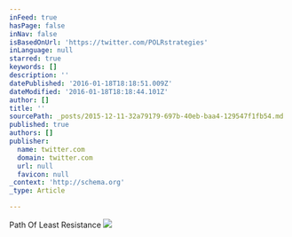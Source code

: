 ```yaml
---
inFeed: true
hasPage: false
inNav: false
isBasedOnUrl: 'https://twitter.com/POLRstrategies'
inLanguage: null
starred: true
keywords: []
description: ''
datePublished: '2016-01-18T18:18:51.009Z'
dateModified: '2016-01-18T18:18:44.101Z'
author: []
title: ''
sourcePath: _posts/2015-12-11-32a79179-697b-40eb-baa4-129547f1fb54.md
published: true
authors: []
publisher:
  name: twitter.com
  domain: twitter.com
  url: null
  favicon: null
_context: 'http://schema.org'
_type: Article

---
```

Path Of Least Resistance
![](https://pbs.twimg.com/profile_images/656131022900166656/PZVIRV4b.png)